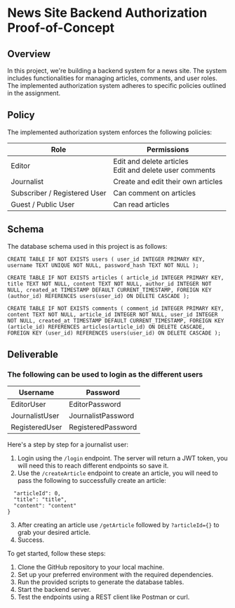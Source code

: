 # News Site Backend Authorization Proof-of-Concept #

## Overview ##
In this project, we're building a backend system for a news site. The system includes functionalities for managing articles, comments, and user roles. The implemented authorization system adheres to specific policies outlined in the assignment.

## Policy ##
The implemented authorization system enforces the following policies:

| Role                     | Permissions                                        |
|--------------------------|----------------------------------------------------|
| Editor| Edit and delete articles<br>Edit and delete user comments  |
| Journalist | Create and edit their own articles|
| Subscriber / Registered User | Can comment on articles|
| Guest / Public User| Can read articles|

## Schema ##
The database schema used in this project is as follows:

`CREATE TABLE IF NOT EXISTS users (
    user_id INTEGER PRIMARY KEY,
    username TEXT UNIQUE NOT NULL,
    password_hash TEXT NOT NULL
);`

`CREATE TABLE IF NOT EXISTS articles (
    article_id INTEGER PRIMARY KEY,
    title TEXT NOT NULL,
    content TEXT NOT NULL,
    author_id INTEGER NOT NULL,
    created_at TIMESTAMP DEFAULT CURRENT_TIMESTAMP,
    FOREIGN KEY (author_id) REFERENCES users(user_id) ON DELETE CASCADE
);`

`CREATE TABLE IF NOT EXISTS comments (
    comment_id INTEGER PRIMARY KEY,
    content TEXT NOT NULL,
    article_id INTEGER NOT NULL,
    user_id INTEGER NOT NULL,
    created_at TIMESTAMP DEFAULT CURRENT_TIMESTAMP,
    FOREIGN KEY (article_id) REFERENCES articles(article_id) ON DELETE CASCADE,
    FOREIGN KEY (user_id) REFERENCES users(user_id) ON DELETE CASCADE
);`

## Deliverable ##

### The following can be used to login as the different users ###
Username  | Password
------------- | -------------
EditorUser  | EditorPassword
JournalistUser  | JournalistPassword
RegisteredUser | RegisteredPassword

Here's a step by step for a journalist user:
1. Login using the `/login` endpoint. The server will return a JWT token, you will need this to reach different endpoints so save it.
2. Use the `/createArticle` endpoint to create an article, you will need to pass the following to successfully create an article:
```json{
  "articleId": 0,
  "title": "title",
  "content": "content"
}
```
3. After creating an article use `/getArticle` followed by `?articleId={}` to grab your desired article.
4. Success.

To get started, follow these steps:

1. Clone the GitHub repository to your local machine.
2. Set up your preferred environment with the required dependencies.
3. Run the provided scripts to generate the database tables.
4. Start the backend server.
5. Test the endpoints using a REST client like Postman or curl.
